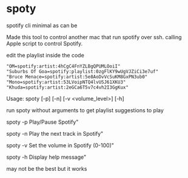 # spoty
spotify cli minimal as can be

Made this tool to control another mac that run spotify over ssh.
calling Apple script to control Spotify.

edit the playlist inside the code

```shell
"OM=spotify:artist:4hCgC4FnYZLBgQPUMLOoiI"
"Suburbs Of Goa=spotify:playlist:0zgFlKY9wUgVJZiCi3e7uf"
"Bruce Menace=spotify:artist:5e8AoDvVcSuKM8GxPN3ub0"
"Mono=spotify:artist:53LVoipNTQ4lvUSJ61XKU3"
"Khuda=spotify:artist:2eGCa6T5v7c4vh2I3GgKux"
```

Usage: spoty [-p] [-n] [-v <volume_level>] [-h]

run spoty without arguments to get playlist suggestions to play

spoty -p         Play/Pause Spotify"

spoty -n         Play the next track in Spotify"

spoty -v <level> Set the volume in Spotify (0-100)"

spoty -h         Display help message"

may not be the best but it works
